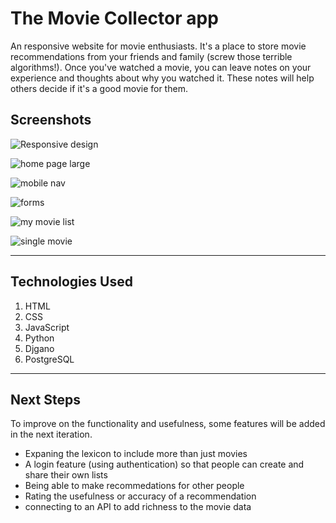 # The Movie Collector app
An responsive website for movie enthusiasts. It's a place to store movie recommendations from your friends and family (screw those terrible algorithms!). Once you've watched a movie, you can leave notes on your experience and thoughts about why you watched it. These notes will help others decide if it's a good movie for them.

## Screenshots
![Responsive design](https://i.imgur.com/LCj8Dvs "Home page on mobile")

![home page large](https://imgur.com/CC8apB3 "Home page on iPad or desktop")

![mobile nav](https://imgur.com/Mh8voOO "Slide out menu on mobile")

![forms](https://imgur.com/7XUxejg "Form to add a movie")

![my movie list](https://imgur.com/G5UVv86 "List of movies, displays where to watch them")

![single movie](https://imgur.com/Kxmfu6w "Movie detail page")

---

## Technologies Used
1. HTML
2. CSS
3. JavaScript
4. Python
5. Djgano
7. PostgreSQL

---

## Next Steps

To improve on the functionality and usefulness, some features will be added in the next iteration. 
+ Expaning the lexicon to include more than just movies
+ A login feature (using authentication) so that people can create and share their own lists
+ Being able to make recommedations for other people
+ Rating the usefulness or accuracy of a recommendation
+ connecting to an API to add richness to the movie data
